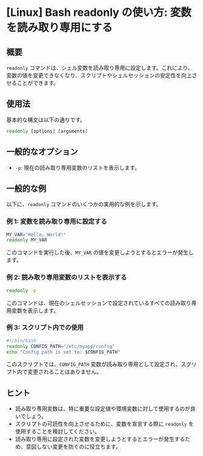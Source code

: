 # [Linux] Bash readonly の使い方: 変数を読み取り専用にする

## 概要
`readonly` コマンドは、シェル変数を読み取り専用に設定します。これにより、変数の値を変更できなくなり、スクリプトやシェルセッションの安定性を向上させることができます。

## 使用法
基本的な構文は以下の通りです。

```bash
readonly [options] [arguments]
```

## 一般的なオプション
- `-p`: 現在の読み取り専用変数のリストを表示します。

## 一般的な例
以下に、`readonly` コマンドのいくつかの実用的な例を示します。

### 例 1: 変数を読み取り専用に設定する
```bash
MY_VAR="Hello, World!"
readonly MY_VAR
```
このコマンドを実行した後、`MY_VAR` の値を変更しようとするとエラーが発生します。

### 例 2: 読み取り専用変数のリストを表示する
```bash
readonly -p
```
このコマンドは、現在のシェルセッションで設定されているすべての読み取り専用変数を表示します。

### 例 3: スクリプト内での使用
```bash
#!/bin/bash
readonly CONFIG_PATH="/etc/myapp/config"
echo "Config path is set to: $CONFIG_PATH"
```
このスクリプトでは、`CONFIG_PATH` 変数が読み取り専用として設定され、スクリプト内で変更されることはありません。

## ヒント
- 読み取り専用変数は、特に重要な設定値や環境変数に対して使用するのが良いでしょう。
- スクリプトの可読性を向上させるために、変数を宣言する際に `readonly` を使用することを検討してください。
- 読み取り専用に設定された変数を変更しようとするとエラーが発生するため、意図しない変更を防ぐのに役立ちます。
